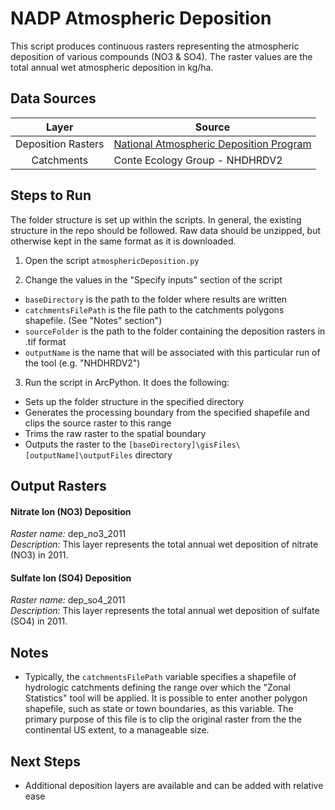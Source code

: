 NADP Atmospheric Deposition
===========================

This script produces continuous rasters representing the atmospheric deposition of 
various compounds (NO3 & SO4). The raster values are the total annual wet atmospheric
deposition in kg/ha.


## Data Sources
|    Layer           | Source                                                                                             | 
|   :-----:          | ------                                                                                             | 
| Deposition Rasters | [National Atmospheric Deposition Program](http://nadp.sws.uiuc.edu/ntn/annualmapsByYear.aspx#2011) |
| Catchments         | Conte Ecology Group  - NHDHRDV2                                                                    |

## Steps to Run

The folder structure is set up within the scripts. In general, the existing structure 
in the repo should be followed. Raw data should be unzipped, but otherwise kept in the
same format as it is downloaded.

1. Open the script `atmosphericDeposition.py`

2. Change the values in the "Specify inputs" section of the script
 - `baseDirectory` is the path to the folder where results are written
 - `catchmentsFilePath` is the file path to the catchments polygons shapefile. 
 (See "Notes" section")
 - `sourceFolder` is the path to the folder containing the deposition rasters in .tif 
 format
 - `outputName` is the name that will be associated with this particular run of the 
 tool (e.g. "NHDHRDV2")

3. Run the script in ArcPython. It does the following:
 - Sets up the folder structure in the specified directory
 - Generates the processing boundary from the specified shapefile and clips the source 
 raster to this range
 - Trims the raw raster to the spatial boundary
 - Outputs the raster to the 
 `[baseDirectory]\gisFiles\[outputName]\outputFiles` directory


## Output Rasters

#### Nitrate Ion (NO3) Deposition
*Raster name:* dep_no3_2011 <br>
*Description:* This layer represents the total annual wet deposition of nitrate (NO3) in 2011.

#### Sulfate Ion (SO4) Deposition
*Raster name:* dep_so4_2011 <br>
*Description:* This layer represents the total annual wet deposition of sulfate (SO4) in 2011.



## Notes

- Typically, the `catchmentsFilePath` variable specifies a shapefile of hydrologic catchments 
defining the range over which the "Zonal Statistics" tool will be applied. It is possible to 
enter another polygon shapefile, such as state or town boundaries, as this variable. The 
primary purpose of this file is to clip the original raster from the the continental US 
extent, to a manageable size.

## Next Steps
- Additional deposition layers are available and can be added with relative ease